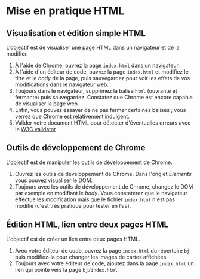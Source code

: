 # Mise en pratique HTML

## Visualisation et édition simple HTML

L'objectif est de visualiser une page HTML dans un navigateur et de la modifier.

1. À l'aide de Chrome, ouvrez la page `index.html` dans un navigateur.
1. À l'aide d'un éditeur de code, ouvrez la page `index.html` et modifiez le titre et le _body_ de la page, puis sauvegardez pour voir les effets de vos modifications dans le navigateur web.
1. Toujours dans le navigateur, supprimez la balise `html` (ouvrante et fermante) puis sauvegardez. Constatez que Chrome est encore capable de visualiser la page web.
1. Enfin, vous pouvez essayer de ne pas fermer certaines balises ; vous verrez que Chrome est relativement indulgent.
1. Valider votre document HTML pour détecter d'éventuelles erreurs avec le [W3C validator](https://validator.w3.org/)

## Outils de développement de Chrome

L'objectif est de manipuler les outils de développement de Chrome.

1. Ouvrez les outils de développement de Chrome. Dans l'onglet _Elements_ vous pouvez visualiser le DOM.
1. Toujours avec les outils de développement de Chrome, changez le DOM par exemple en modifiant le _body_. Vous constaterez que le navigateur effectue les modification mais que le fichier `index.html` n'est pas modifié (c'est très pratique pour tester en _live_).

## Édition HTML, lien entre deux pages HTML

L'objectif est de créer un lien entre deux pages HTML.

1. Avec votre éditeur de code, ouvrez la page `index.html` du répertoire `bj` puis modifiez-la pour changer les images de cartes affichées.
1. Toujours avec votre éditeur de code, ajoutez dans la page `index.html` un lien qui pointe vers la page `bj/index.html`
